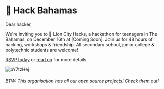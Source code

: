 # 🦁 Hack Bahamas

Dear hacker,

We're inviting you to 🦁 Lion City Hacks, a hackathon for teenagers in The Bahamas, on December 16th at [Coming Soon]. Join us for 48 hours of hacking, workshops & friendship. All secondary school, junior college & polytechnic students are welcome!

[RSVP today](https://registe.hackbahamas.com) or [read on](https://hackbahamas.com) for more details.

![bY7tzHej](https://user-images.githubusercontent.com/39828164/189497810-6d9d2920-6bee-4990-9553-57699918ae9c.jpg)

###### BTW: This organisation has all our open source projects! Check them out!
